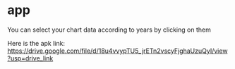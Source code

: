 # app

You can select your chart data according to years by clicking on them

Here is the apk link: https://drive.google.com/file/d/18u4vvypTU5_jrETn2vscyFjghaUzuQyI/view?usp=drive_link
